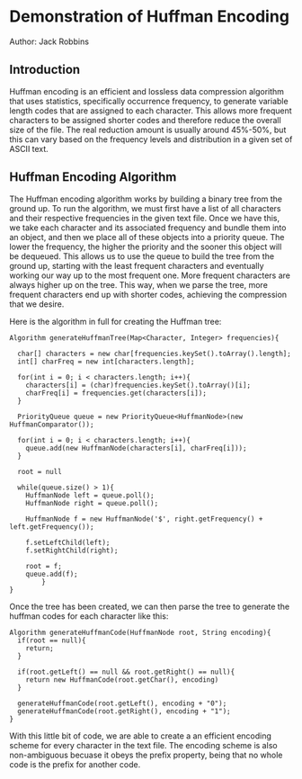 # Demonstration of Huffman Encoding
Author: Jack Robbins

## Introduction
Huffman encoding is an efficient and lossless data compression algorithm that uses statistics, specifically occurrence frequency, to generate variable length codes that are assigned to each character. This allows more frequent characters to be assigned shorter codes and therefore reduce the overall size of the file. The real reduction amount is usually around 45%-50%, but this can vary based on the frequency levels and distribution in a given set of ASCII text. 

## Huffman Encoding Algorithm
The Huffman encoding algorithm works by building a binary tree from the ground up. To run the algorithm, we must first have a list of all characters and their respective frequencies in the given text file. Once we have this, we take each character and its associated frequency and bundle them into an object, and then we place all of these objects into a priority queue. The lower the frequency, the higher the priority and the sooner this object will be dequeued. This allows us to use the queue to build the tree from the ground up, starting with the least frequent characters and eventually working our way up to the most frequent one. More frequent characters are always higher up on the tree. This way, when we parse the tree, more frequent characters end up with shorter codes, achieving the compression that we desire.

Here is the algorithm in full for creating the Huffman tree:
```
Algorithm generateHuffmanTree(Map<Character, Integer> frequencies){

  char[] characters = new char[frequencies.keySet().toArray().length];
  int[] charFreq = new int[characters.length];

  for(int i = 0; i < characters.length; i++){
    characters[i] = (char)frequencies.keySet().toArray()[i];
    charFreq[i] = frequencies.get(characters[i]);	
  }

  PriorityQueue queue = new PriorityQueue<HuffmanNode>(new HuffmanComparator());

  for(int i = 0; i < characters.length; i++){
    queue.add(new HuffmanNode(characters[i], charFreq[i]));
  }

  root = null

  while(queue.size() > 1){
    HuffmanNode left = queue.poll();
    HuffmanNode right = queue.poll();

    HuffmanNode f = new HuffmanNode('$', right.getFrequency() + left.getFrequency());

    f.setLeftChild(left);
    f.setRightChild(right);

    root = f;
    queue.add(f);
		}
}
```
Once the tree has been created, we can then parse the tree to generate the huffman codes for each character like this:
```
Algorithm generateHuffmanCode(HuffmanNode root, String encoding){
  if(root == null){
    return;
  }

  if(root.getLeft() == null && root.getRight() == null){
    return new HuffmanCode(root.getChar(), encoding)
  }

  generateHuffmanCode(root.getLeft(), encoding + "0");
  generateHuffmanCode(root.getRight(), encoding + "1");
}
```
With this little bit of code, we are able to create a an efficient encoding scheme for every character in the text file. The encoding scheme is also non-ambiguous becuase it obeys the prefix property, being that no whole code is the prefix for another code.

